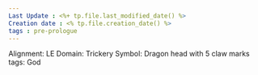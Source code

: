 ```yaml
---
Last Update : <%+ tp.file.last_modified_date() %>
Creation date : <% tp.file.creation_date() %>
tags : pre-prologue
---
```


Alignment: LE
Domain: Trickery
Symbol: Dragon head with 5 claw marks
tags: God